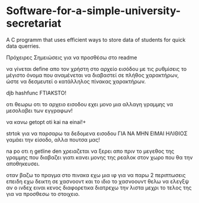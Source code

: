 # Software-for-a-simple-university-secretariat
A C programm that uses efficient ways to store data of students for quick data querries.

Πρόχειρες Σημειώσεις για να προσθέσω στο readme

να γίνεται define απο τον χρήστη στο αρχείο εισόδου με τις ρυθμίσεις 
το μέγιστο όνομα που αναμένεται να διαβαστεί σε πλήθος χαρακτήρων,
ώστε να δεσμευτεί ο κατάλληλος πίνακας χαρακτήρων.

djb hashfunc FTIAKSTO!
 
οτι θεωρω οτι το αρχειο εισοδου εχει μονο μια αλλαγη γραμμης να μεσολαβει των εγγραφων!

να κανω getopt oti kai na einai!+

strtok για να παρσαρω τα δεδομενα εισοδου ΓΙΑ ΝΑ ΜΗΝ ΕΙΜΑΙ ΗΛΙΘΙΟΣ
γαμάει την είσοδο, αλλα πουτσα μας!

na po οτι η getline den χρειαζεται να ξερει απο πριν το μεγεθος της γραμμης που διαβαζει γιατι κανει μονης της ρεαλοκ στον χωρο που θα την αποθηκευσει.

οταν βαζω το πραγμα στο πινακα εχω μια ιφ για να παρω 2 περιπτωσεις επειδη εχω δεικτη σε χασνοοντ και το ιδιο το χασνοουντ θελω να ελεγξψ αν ο ινδεχ ειναι κενος διαφορετικα διατρεχω την λιστα μεχρι το τελος της για να προσθεσω το στοιχειο.